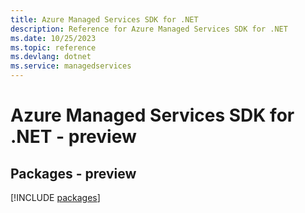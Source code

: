 ```yaml
---
title: Azure Managed Services SDK for .NET
description: Reference for Azure Managed Services SDK for .NET
ms.date: 10/25/2023
ms.topic: reference
ms.devlang: dotnet
ms.service: managedservices
---
```

# Azure Managed Services SDK for .NET - preview
## Packages - preview
[!INCLUDE [packages](managed-services-index.md)]